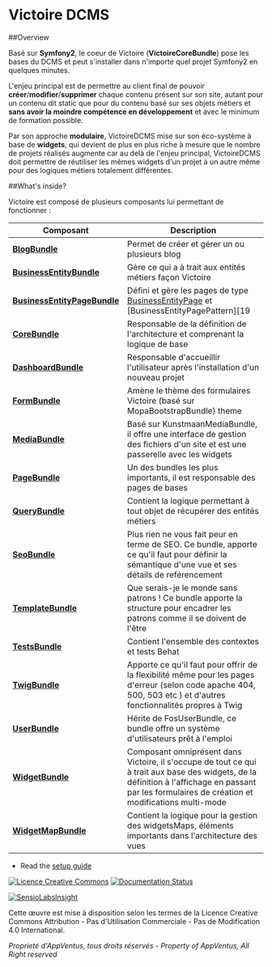 # Victoire DCMS

##Overview

Basé sur **Symfony2**, le coeur de Victoire (**VictoireCoreBundle**) pose les bases du DCMS et peut s'installer dans n'importe quel projet Symfony2 en quelques minutes.

L'enjeu principal est de permettre au client final de pouvoir **créer**/**modifier**/**supprimer** chaque contenu présent sur son site, autant pour un contenu dit static que pour du contenu basé sur ses objets métiers et **sans avoir la moindre compétence en développement** et avec le minimum de formation possible.

Par son approche **modulaire**, VictoireDCMS mise sur son éco-système à base de **widgets**, qui devient de plus en plus riche à mesure que le nombre de projets réalisés augmente car au delà de l'enjeu principal, VictoireDCMS doit permettre de réutiliser les mêmes widgets d'un projet à un autre même pour des logiques métiers totalement différentes.



##What's inside?

Victoire est composé de plusieurs composants lui permettant de fonctionner :


Composant | Description
------------ | -------------
[**BlogBundle**][2] | Permet de créer et gérer un ou plusieurs blog
[**BusinessEntityBundle**][3] | Gère ce qui a à trait aux entités métiers façon Victoire
[**BusinessEntityPageBundle**][4] | Défini et gère les pages de type [BusinessEntityPage][18] et [BusinessEntityPagePattern][19
[**CoreBundle**][1] | Responsable de la définition de l'architecture et comprenant la logique de base
[**DashboardBundle**][5] | Responsable d'accueillir l'utilisateur après l'installation d'un nouveau projet
[**FormBundle**][6] | Amène le thème des formulaires Victoire (basé sur MopaBootstrapBundle) theme
[**MediaBundle**][7] | Basé sur KunstmaanMediaBundle, il offre une interface de gestion des fichiers d'un site et est une passerelle avec les widgets
[**PageBundle**][8] | Un des bundles les plus importants, il est responsable des pages de bases
[**QueryBundle**][9] | Contient la logique permettant à tout objet de récupérer des entités métiers
[**SeoBundle**][10] | Plus rien ne vous fait peur en terme de SEO. Ce bundle, apporte ce qu'il faut pour définir la sémantique d'une vue et ses détails de reférencement
[**TemplateBundle**][11] | Que serais-je le monde sans patrons ! Ce bundle apporte la structure pour encadrer les patrons comme il se doivent de l'être
[**TestsBundle**][12] | Contient l'ensemble des contextes et tests Behat
[**TwigBundle**][13] | Apporte ce qu'il faut pour offrir de la flexibilité même pour les pages d'erreur (selon code apache 404, 500, 503 etc ) et d'autres fonctionnalités propres à Twig
[**UserBundle**][14] | Hérite de FosUserBundle, ce bundle offre un système d'utilisateurs prêt à l'emploi
[**WidgetBundle**][15] | Composant omniprésent dans Victoire, il s'occupe de tout ce qui à trait aux base des widgets, de la définition à l'affichage en passant par les formulaires de création et modifications multi-mode
[**WidgetMapBundle**][16] | Contient la logique pour la gestion des widgetsMaps, éléments importants dans l'architecture des vues


* Read the [setup guide](http://github.com/victoire/victoire//blob/master/setup.md)

[![Licence Creative Commons](http://i.creativecommons.org/l/by-nc-nd/4.0/88x31.png)](http://creativecommons.org/licenses/by-nc-nd/4.0/)
[![Documentation Status](https://readthedocs.org/projects/victoiredcms/badge/?version=latest)](https://readthedocs.org/projects/victoiredcms/?badge=latest)

[![SensioLabsInsight](https://insight.sensiolabs.com/projects/d5307bf2-eac4-43db-bd49-dd9e85e360a5/big.png)](https://insight.sensiolabs.com/projects/d5307bf2-eac4-43db-bd49-dd9e85e360a5)

Cette œuvre est mise à disposition selon les termes de la Licence Creative Commons Attribution - Pas d'Utilisation Commerciale - Pas de Modification 4.0 International.

*Proprieté d'AppVentus, tous droits réservés - Property of AppVentus, All Right reserved*


[1]:  http://github.com/victoire/victoire//blob/master/Bundle/CoreBundle/README.md
[2]:  http://github.com/victoire/victoire//blob/master/Bundle/BlogBundle/README.md
[3]:  http://github.com/victoire/victoire//blob/master/Bundle/BusinessEntityBundle/README.md
[4]:  http://github.com/victoire/victoire//blob/master/Bundle/BusinessEntityPageBundle/README.md
[5]:  http://github.com/victoire/victoire//blob/master/Bundle/DashboardBundle/README.md
[6]:  http://github.com/victoire/victoire//blob/master/Bundle/FormBundle/README.md
[7]:  http://github.com/victoire/victoire//blob/master/Bundle/MediaBundle/README.md
[8]:  http://github.com/victoire/victoire//blob/master/Bundle/PageBundle/README.md
[9]:  http://github.com/victoire/victoire//blob/master/Bundle/QueryBundle/README.md
[10]: http://github.com/victoire/victoire//blob/master/Bundle/SeoBundle/README.md
[11]: http://github.com/victoire/victoire//blob/master/Bundle/TemplateBundle/README.md
[12]: http://github.com/victoire/victoire//blob/master/Bundle/TestsBundle/README.md
[13]: http://github.com/victoire/victoire//blob/master/Bundle/TwigBundle/README.md
[14]: http://github.com/victoire/victoire//blob/master/Bundle/UserBundle/README.md
[15]: http://github.com/victoire/victoire//blob/master/Bundle/WidgetBundle/README.md
[16]: http://github.com/victoire/victoire//blob/master/Bundle/WidgetMapBundle/README.md
[18]: http://github.com/victoire/victoire//blob/master/Bundle/BusinessEntityPageBundle/Resources/doc/BusinessEntityPage.md
[19]: http://github.com/victoire/victoire//blob/master/Bundle/BusinessEntityPageBundle/Resources/doc/BusinessEntityPagePattern.md
